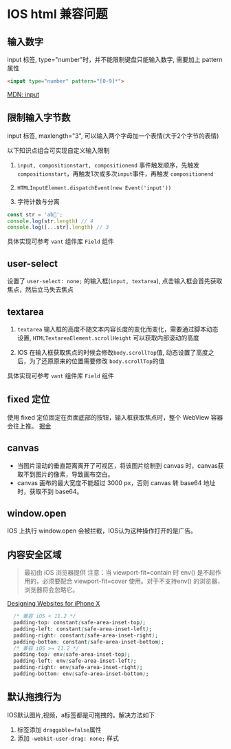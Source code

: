 # IOS html 兼容问题

## 输入数字
input 标签, type="number"时，并不能限制键盘只能输入数字, 需要加上 pattern 属性

```html
<input type="number" pattern="[0-9]*">
```

[MDN: input](https://developer.mozilla.org/zh-CN/docs/Web/HTML/Global_attributes/inputmode)


## 限制输入字节数
input 标签, maxlength="3", 可以输入两个字母加一个表情(大于2个字节的表情)

以下知识点组合可实现自定义输入限制

1. `input, compositionstart, compositionend` 事件触发顺序，先触发`compositionstart`，再触发1次或多次`input`事件，再触发 `compositionend`

2. `HTMLInputElement.dispatchEvent(new Event('input'))`

3. 字符计数与分离
```js
const str = 'ab🙂';
console.log(str.length) // 4
console.log([...str].length) // 3
```
具体实现可参考 `vant` 组件库 `Field` 组件



## user-select
设置了 `user-select: none;` 的输入框(`input, textarea`), 点击输入框会首先获取焦点，然后立马失去焦点


## textarea
1. `textarea` 输入框的高度不随文本内容长度的变化而变化，需要通过脚本动态设置, 
`HTMLTextareaElement.scrollHeight` 可以获取内部滚动的高度

2. IOS 在输入框获取焦点的时候会修改`body.scrollTop`值, 动态设置了高度之后，为了还原原来的位置需要修改
`body.scrollTop`的值

具体实现可参考 `vant` 组件库 `Field` 组件


## fixed 定位
使用 fixed 定位固定在页面底部的按钮，输入框获取焦点时，整个 WebView 容器会往上推。
[掘金](https://juejin.cn/post/6961757804491178014)


## canvas
- 当图片滚动的垂直距离离开了可视区，将该图片绘制到 canvas 时，canvas获取不到图片的像素，导致画布空白。
- canvas 画布的最大宽度不能超过 3000 px，否则 canvas 转 base64 地址时，获取不到 base64。


## window.open
IOS 上执行 window.open 会被拦截，IOS认为这种操作打开的是广告。


## 内容安全区域
> 最初由 iOS 浏览器提供
> 注意：当 viewport-fit=contain 时 env() 是不起作用的，必须要配合 viewport-fit=cover 使用。对于不支持env() 的浏览器，浏览器将会忽略它。

[Designing Websites for iPhone X](https://webkit.org/blog/7929/designing-websites-for-iphone-x/)
```css
  /* 兼容 iOS < 11.2 */
  padding-top: constant(safe-area-inset-top);
  padding-left: constant(safe-area-inset-left);
  padding-right: constant(safe-area-inset-right);
  padding-bottom: constant(safe-area-inset-bottom);
  /* 兼容 iOS >= 11.2 */
  padding-top: env(safe-area-inset-top);
  padding-left: env(safe-area-inset-left);
  padding-right: env(safe-area-inset-right);
  padding-bottom: env(safe-area-inset-bottom);
```

## 默认拖拽行为
IOS默认图片,视频，a标签都是可拖拽的。解决方法如下
1. 标签添加 `draggable=false`属性
2. 添加 `-webkit-user-drag: none;` 样式